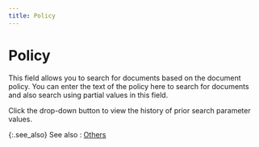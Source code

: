 ```yaml
---
title: Policy
---
```


# Policy


This field allows you to search for documents based on the document  policy. You can enter the text of the policy here to search for documents  and also search using partial values in this field.


Click the drop-down button to view the history of prior search parameter  values.


{:.see_also}
See also
: [Others]({{site.sp_baseurl}}/find-utils/find-sales-docs-details/other-details/others_tab_find_sales.html)
